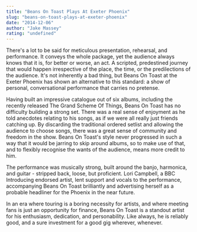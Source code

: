 ```yaml
---
title: "Beans On Toast Plays At Exeter Phoenix"
slug: "beans-on-toast-plays-at-exeter-phoenix"
date: "2014-12-06"
author: "Jake Massey"
rating: "undefined"
---
```


There's a lot to be said for meticulous presentation, rehearsal, and performance. It conveys the whole package, yet the audience always knows that it is, for better or worse, an act. A scripted, predestined journey that would happen irrespective of the place, the time, or the predilections of the audience. It's not inherently a bad thing, but Beans On Toast at the Exeter Phoenix has shown an alternative to this standard: a show of personal, conversational performance that carries no pretense.

Having built an impressive catalogue out of six albums, including the recently released The Grand Scheme Of Things, Beans On Toast has no difficulty building a strong set. There was a real sense of enjoyment as he told anecdotes relating to his songs, as if we were all really just friends catching up. By discarding the traditional ordered setlist and allowing the audience to choose songs, there was a great sense of community and freedom in the show. Beans On Toast's style never progressed in such a way that it would be jarring to skip around albums, so to make use of that, and to flexibly recognise the wants of the audience, means more credit to him.

The performance was musically strong, built around the banjo, harmonica, and guitar - stripped back, loose, but proficient. Lori Campbell, a BBC Introducing endorsed artist, lent support and vocals to the performance, accompanying Beans On Toast brilliantly and advertising herself as a probable headliner for the Phoenix in the near future.

In an era where touring is a boring necessity for artists, and where meeting fans is just an opportunity for finance, Beans On Toast is a standout artist for his enthusiasm, dedication, and personability. Like always, he is reliably good, and a sure investment for a good gig wherever, whenever.
